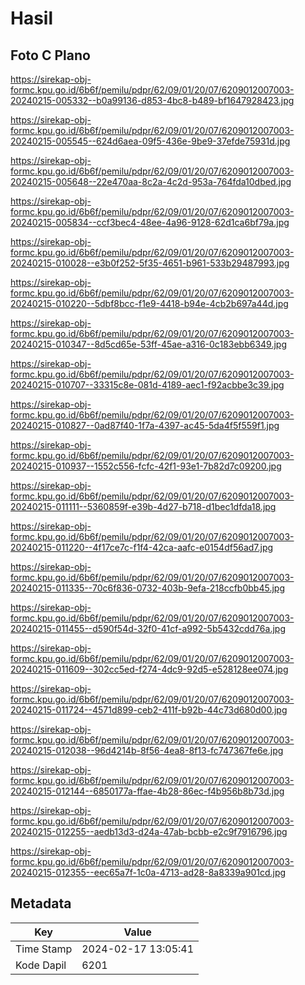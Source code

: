 # Hasil

## Foto C Plano

https://sirekap-obj-formc.kpu.go.id/6b6f/pemilu/pdpr/62/09/01/20/07/6209012007003-20240215-005332--b0a99136-d853-4bc8-b489-bf1647928423.jpg

https://sirekap-obj-formc.kpu.go.id/6b6f/pemilu/pdpr/62/09/01/20/07/6209012007003-20240215-005545--624d6aea-09f5-436e-9be9-37efde75931d.jpg

https://sirekap-obj-formc.kpu.go.id/6b6f/pemilu/pdpr/62/09/01/20/07/6209012007003-20240215-005648--22e470aa-8c2a-4c2d-953a-764fda10dbed.jpg

https://sirekap-obj-formc.kpu.go.id/6b6f/pemilu/pdpr/62/09/01/20/07/6209012007003-20240215-005834--ccf3bec4-48ee-4a96-9128-62d1ca6bf79a.jpg

https://sirekap-obj-formc.kpu.go.id/6b6f/pemilu/pdpr/62/09/01/20/07/6209012007003-20240215-010028--e3b0f252-5f35-4651-b961-533b29487993.jpg

https://sirekap-obj-formc.kpu.go.id/6b6f/pemilu/pdpr/62/09/01/20/07/6209012007003-20240215-010220--5dbf8bcc-f1e9-4418-b94e-4cb2b697a44d.jpg

https://sirekap-obj-formc.kpu.go.id/6b6f/pemilu/pdpr/62/09/01/20/07/6209012007003-20240215-010347--8d5cd65e-53ff-45ae-a316-0c183ebb6349.jpg

https://sirekap-obj-formc.kpu.go.id/6b6f/pemilu/pdpr/62/09/01/20/07/6209012007003-20240215-010707--33315c8e-081d-4189-aec1-f92acbbe3c39.jpg

https://sirekap-obj-formc.kpu.go.id/6b6f/pemilu/pdpr/62/09/01/20/07/6209012007003-20240215-010827--0ad87f40-1f7a-4397-ac45-5da4f5f559f1.jpg

https://sirekap-obj-formc.kpu.go.id/6b6f/pemilu/pdpr/62/09/01/20/07/6209012007003-20240215-010937--1552c556-fcfc-42f1-93e1-7b82d7c09200.jpg

https://sirekap-obj-formc.kpu.go.id/6b6f/pemilu/pdpr/62/09/01/20/07/6209012007003-20240215-011111--5360859f-e39b-4d27-b718-d1bec1dfda18.jpg

https://sirekap-obj-formc.kpu.go.id/6b6f/pemilu/pdpr/62/09/01/20/07/6209012007003-20240215-011220--4f17ce7c-f1f4-42ca-aafc-e0154df56ad7.jpg

https://sirekap-obj-formc.kpu.go.id/6b6f/pemilu/pdpr/62/09/01/20/07/6209012007003-20240215-011335--70c6f836-0732-403b-9efa-218ccfb0bb45.jpg

https://sirekap-obj-formc.kpu.go.id/6b6f/pemilu/pdpr/62/09/01/20/07/6209012007003-20240215-011455--d590f54d-32f0-41cf-a992-5b5432cdd76a.jpg

https://sirekap-obj-formc.kpu.go.id/6b6f/pemilu/pdpr/62/09/01/20/07/6209012007003-20240215-011609--302cc5ed-f274-4dc9-92d5-e528128ee074.jpg

https://sirekap-obj-formc.kpu.go.id/6b6f/pemilu/pdpr/62/09/01/20/07/6209012007003-20240215-011724--4571d899-ceb2-411f-b92b-44c73d680d00.jpg

https://sirekap-obj-formc.kpu.go.id/6b6f/pemilu/pdpr/62/09/01/20/07/6209012007003-20240215-012038--96d4214b-8f56-4ea8-8f13-fc747367fe6e.jpg

https://sirekap-obj-formc.kpu.go.id/6b6f/pemilu/pdpr/62/09/01/20/07/6209012007003-20240215-012144--6850177a-ffae-4b28-86ec-f4b956b8b73d.jpg

https://sirekap-obj-formc.kpu.go.id/6b6f/pemilu/pdpr/62/09/01/20/07/6209012007003-20240215-012255--aedb13d3-d24a-47ab-bcbb-e2c9f7916796.jpg

https://sirekap-obj-formc.kpu.go.id/6b6f/pemilu/pdpr/62/09/01/20/07/6209012007003-20240215-012355--eec65a7f-1c0a-4713-ad28-8a8339a901cd.jpg


## Metadata

| Key        | Value               |
| ---------- | ------------------- |
| Time Stamp | 2024-02-17 13:05:41 |
| Kode Dapil | 6201                |



